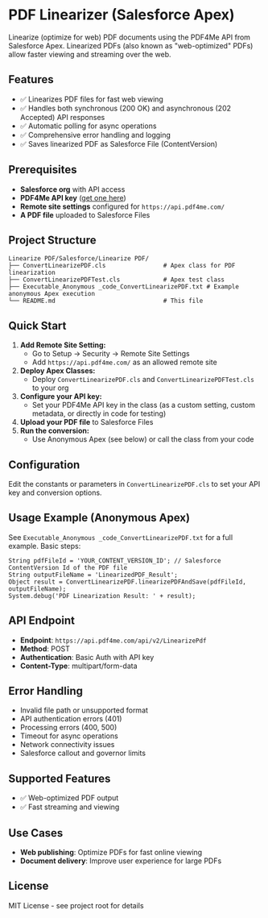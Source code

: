 # PDF Linearizer (Salesforce Apex)

Linearize (optimize for web) PDF documents using the PDF4Me API from Salesforce Apex. Linearized PDFs (also known as "web-optimized" PDFs) allow faster viewing and streaming over the web.

## Features

- ✅ Linearizes PDF files for fast web viewing
- ✅ Handles both synchronous (200 OK) and asynchronous (202 Accepted) API responses
- ✅ Automatic polling for async operations
- ✅ Comprehensive error handling and logging
- ✅ Saves linearized PDF as Salesforce File (ContentVersion)

## Prerequisites

- **Salesforce org** with API access
- **PDF4Me API key** ([get one here](https://dev.pdf4me.com/dashboard/#/api-keys/))
- **Remote site settings** configured for `https://api.pdf4me.com/`
- **A PDF file** uploaded to Salesforce Files

## Project Structure

```
Linearize PDF/Salesforce/Linearize PDF/
├── ConvertLinearizePDF.cls                # Apex class for PDF linearization
├── ConvertLinearizePDFTest.cls            # Apex test class
├── Executable_Anonymous _code_ConvertLinearizePDF.txt # Example anonymous Apex execution
└── README.md                              # This file
```

## Quick Start

1. **Add Remote Site Setting:**
   - Go to Setup → Security → Remote Site Settings
   - Add `https://api.pdf4me.com/` as an allowed remote site
2. **Deploy Apex Classes:**
   - Deploy `ConvertLinearizePDF.cls` and `ConvertLinearizePDFTest.cls` to your org
3. **Configure your API key:**
   - Set your PDF4Me API key in the class (as a custom setting, custom metadata, or directly in code for testing)
4. **Upload your PDF file** to Salesforce Files
5. **Run the conversion:**
   - Use Anonymous Apex (see below) or call the class from your code

## Configuration

Edit the constants or parameters in `ConvertLinearizePDF.cls` to set your API key and conversion options.

## Usage Example (Anonymous Apex)

See `Executable_Anonymous _code_ConvertLinearizePDF.txt` for a full example. Basic steps:

```apex
String pdfFileId = 'YOUR_CONTENT_VERSION_ID'; // Salesforce ContentVersion Id of the PDF file
String outputFileName = 'LinearizedPDF_Result';
Object result = ConvertLinearizePDF.linearizePDFAndSave(pdfFileId, outputFileName);
System.debug('PDF Linearization Result: ' + result);
```

## API Endpoint

- **Endpoint**: `https://api.pdf4me.com/api/v2/LinearizePdf`
- **Method**: POST
- **Authentication**: Basic Auth with API key
- **Content-Type**: multipart/form-data

## Error Handling

- Invalid file path or unsupported format
- API authentication errors (401)
- Processing errors (400, 500)
- Timeout for async operations
- Network connectivity issues
- Salesforce callout and governor limits

## Supported Features

- ✅ Web-optimized PDF output
- ✅ Fast streaming and viewing

## Use Cases

- **Web publishing**: Optimize PDFs for fast online viewing
- **Document delivery**: Improve user experience for large PDFs

## License

MIT License - see project root for details 